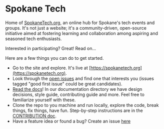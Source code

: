 # Spokane Tech

Home of [SpokaneTech.org](https://SpokaneTech.org), an online hub for Spokane's
tech events and groups. It's not just a website; it's a community-driven,
open-source initiative aimed at fostering learning and collaboration among
aspiring and seasoned tech enthusiasts.

Interested in participating? Great! Read on...

Here are a few things you can do to get started.

 - Go to the site and explore. It's live at [https://spokanetech.org](https://spokanetech.org).
 - Look through the [open issues](https://github.com/SpokaneTech/SpokaneTech_Py/issues) and find one that interests you (issues tagged "good first issue" could be great candidates).
 - [Read the docs](https://docs.spokanetech.org/)! In our documentation directory we have design decisions, style guide, contributing guide and more. Feel free to familiarize yourself with these.
 - Clone the repo to you machine and run locally, explore the code, break things, fix things, have fun. Step-by-step instructions are in the [CONTRIBUTION doc](https://docs.spokanetech.org/CONTRIBUTING/).
 - Have a feature idea or found a bug? Create an issue [here](https://github.com/SpokaneTech/SpokaneTech_Py/issues/new/choose)


